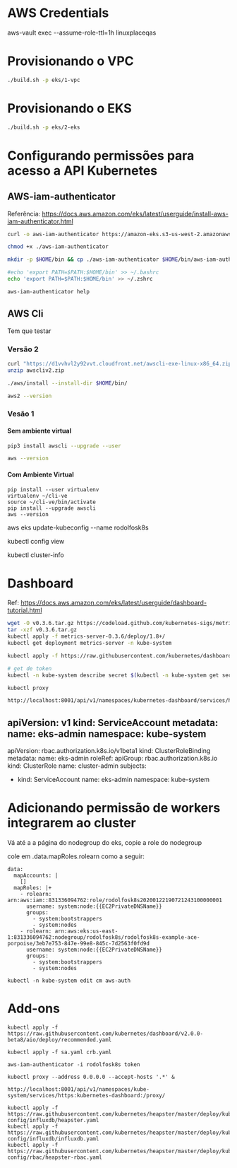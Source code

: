 # AWS Credentials

aws-vault exec --assume-role-ttl=1h linuxplaceqas

# Provisionando o VPC

``` bash
./build.sh -p eks/1-vpc
```


# Provisionando o EKS

``` bash
./build.sh -p eks/2-eks
```

# Configurando permissões para acesso a API Kubernetes

## AWS-iam-authenticator

Referência: https://docs.aws.amazon.com/eks/latest/userguide/install-aws-iam-authenticator.html

``` bash
curl -o aws-iam-authenticator https://amazon-eks.s3-us-west-2.amazonaws.com/1.14.6/2019-08-22/bin/linux/amd64/aws-iam-authenticator

chmod +x ./aws-iam-authenticator

mkdir -p $HOME/bin && cp ./aws-iam-authenticator $HOME/bin/aws-iam-authenticator && export PATH=$PATH:$HOME/bin

#echo 'export PATH=$PATH:$HOME/bin' >> ~/.bashrc
echo 'export PATH=$PATH:$HOME/bin' >> ~/.zshrc

aws-iam-authenticator help
```

## AWS Cli

Tem que testar

### Versão 2

``` bash
curl "https://d1vvhvl2y92vvt.cloudfront.net/awscli-exe-linux-x86_64.zip" -o "awscliv2.zip"
unzip awscliv2.zip

./aws/install --install-dir $HOME/bin/

aws2 --version
```


### Vesão 1

#### Sem ambiente virtual

``` bash
pip3 install awscli --upgrade --user

aws --version
```

#### Com Ambiente Virtual

```
pip install --user virtualenv
virtualenv ~/cli-ve
source ~/cli-ve/bin/activate
pip install --upgrade awscli
aws --version
```


aws eks update-kubeconfig --name rodolfosk8s

kubectl config view

kubectl cluster-info


# Dashboard 
Ref: https://docs.aws.amazon.com/eks/latest/userguide/dashboard-tutorial.html

``` bash
wget -O v0.3.6.tar.gz https://codeload.github.com/kubernetes-sigs/metrics-server/tar.gz/v0.3.6
tar -xzf v0.3.6.tar.gz
kubectl apply -f metrics-server-0.3.6/deploy/1.8+/
kubectl get deployment metrics-server -n kube-system

kubectl apply -f https://raw.githubusercontent.com/kubernetes/dashboard/v2.0.0-beta4/aio/deploy/recommended.yaml

# get de token
kubectl -n kube-system describe secret $(kubectl -n kube-system get secret | grep eks-admin | awk '{print $1}')

kubectl proxy

http://localhost:8001/api/v1/namespaces/kubernetes-dashboard/services/https:kubernetes-dashboard:/proxy/#!/login
```

apiVersion: v1
kind: ServiceAccount
metadata:
  name: eks-admin
  namespace: kube-system
---
apiVersion: rbac.authorization.k8s.io/v1beta1
kind: ClusterRoleBinding
metadata:
  name: eks-admin
roleRef:
  apiGroup: rbac.authorization.k8s.io
  kind: ClusterRole
  name: cluster-admin
subjects:
- kind: ServiceAccount
  name: eks-admin
  namespace: kube-system


# Adicionando permissão de workers integrarem ao cluster

Vá até a a página do nodegroup do eks, copie a role do nodegroup

cole em .data.mapRoles.rolearn como a seguir:

``` text
data:
  mapAccounts: |
    []
  mapRoles: |+
    - rolearn: arn:aws:iam::831336094762:role/rodolfosk8s20200122190721243100000001
      username: system:node:{{EC2PrivateDNSName}}
      groups:
        - system:bootstrappers
        - system:nodes
    - rolearn: arn:aws:eks:us-east-1:831336094762:nodegroup/rodolfosk8s/rodolfosk8s-example-ace-porpoise/3eb7e753-847e-99e8-845c-7d2563f0fd9d
      username: system:node:{{EC2PrivateDNSName}}
      groups:
        - system:bootstrappers
        - system:nodes
```

```
kubectl -n kube-system edit cm aws-auth
```

# Add-ons

```
kubectl apply -f https://raw.githubusercontent.com/kubernetes/dashboard/v2.0.0-beta8/aio/deploy/recommended.yaml

kubectl apply -f sa.yaml crb.yaml

aws-iam-authenticator -i rodolfosk8s token

kubectl proxy --address 0.0.0.0 --accept-hosts '.*' &

http://localhost:8001/api/v1/namespaces/kube-system/services/https:kubernetes-dashboard:/proxy/
```


```
kubectl apply -f https://raw.githubusercontent.com/kubernetes/heapster/master/deploy/kube-config/influxdb/heapster.yaml
kubectl apply -f https://raw.githubusercontent.com/kubernetes/heapster/master/deploy/kube-config/influxdb/influxdb.yaml
kubectl apply -f https://raw.githubusercontent.com/kubernetes/heapster/master/deploy/kube-config/rbac/heapster-rbac.yaml
```